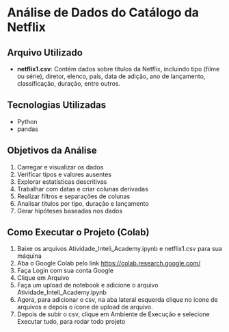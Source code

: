 # Análise de Dados do Catálogo da Netflix

## Arquivo Utilizado

- **netflix1.csv**: Contém dados sobre títulos da Netflix, incluindo tipo (filme ou série), diretor, elenco, país, data de adição, ano de lançamento, classificação, duração, entre outros.

## Tecnologias Utilizadas
- Python
- pandas
## Objetivos da Análise

1. Carregar e visualizar os dados
2. Verificar tipos e valores ausentes
3. Explorar estatísticas descritivas
4. Trabalhar com datas e criar colunas derivadas
5. Realizar filtros e separações de colunas
6. Analisar títulos por tipo, duração e lançamento
7. Gerar hipóteses baseadas nos dados

## Como Executar o Projeto (Colab)

1. Baixe os arquivos Atividade_Inteli_Academy.ipynb e netflix1.csv para sua máquina
2. Aba o Google Colab pelo link https://colab.research.google.com/
3. Faça Login com sua conta Google
4. Clique em Arquivo
5. Faça um upload de notebook e adicione o arquivo Atividade_Inteli_Academy.ipynb
6. Agora, para adicionar o csv, na aba lateral esquerda clique no icone de arquivos e depois o ícone de upload de arquivo.
7. Depois de subir o csv, clique em Ambiente de Execução e selecione Executar tudo, para rodar todo projeto
